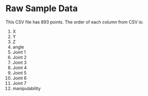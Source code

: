 # Raw Sample Data

This CSV file has 893 points.
The order of each column from CSV is:

1. X
2. Y
3. Z
4. angle
5. Joint 1
6. Joint 2
7. Joint 3
8. Joint 4
9. Joint 5
10. Joint 6
11. Joint 7
12. manipulability
